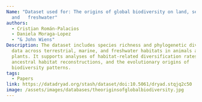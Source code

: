 ```yaml
---
Name: "Dataset used for: The origins of global biodiversity on land, sea,
  and   freshwater"
authors:
  - Cristian Román-Palacios
  - Daniela Moraga-Lopez
  - "& John Wiens"
Description: The dataset includes species richness and phylogenetic diversity
  data across terrestrial, marine, and freshwater habitats in animals and
  plants. It supports analyses of habitat-related diversification rates,
  ancestral habitat reconstructions, and the evolutionary origins of
  biodiversity patterns.
tags:
  - Papers
link: https://datadryad.org/stash/dataset/doi:10.5061/dryad.stqjq2c50
image: /assets/images/databases/theoriginsofglobalbiodiversity.jpg
---
```

